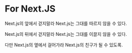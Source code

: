 # For Next.JS

Next.js의 앞에서 걷지말라
Next.js는 그대를 따르지 않을 수 있다.

Next.js의 뒤에서 걷지말라
Next.js는 그대를 이끌지 않을 수 있다.

다만 Next.js의 옆에서 걸어가라
Next.js의 친구가 될 수 있도록.